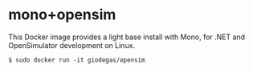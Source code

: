 # mono+opensim

This Docker image provides a light base install with Mono, for .NET and OpenSimulator
development on Linux.

    $ sudo docker run -it giodegas/opensim
